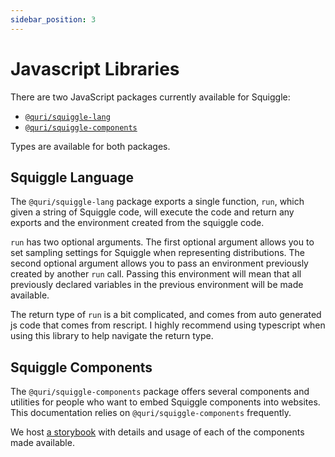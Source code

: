 ```yaml
---
sidebar_position: 3
---
```


# Javascript Libraries

There are two JavaScript packages currently available for Squiggle:
 - [`@quri/squiggle-lang`](https://www.npmjs.com/package/@quri/squiggle-lang)
 - [`@quri/squiggle-components`](https://www.npmjs.com/package/@quri/squiggle-components)

Types are available for both packages.

## Squiggle Language

The `@quri/squiggle-lang` package exports a single function, `run`, which given
a string of Squiggle code, will execute the code and return any exports and the
environment created from the squiggle code.

`run` has two optional arguments. The first optional argument allows you to set
sampling settings for Squiggle when representing distributions. The second optional
argument allows you to pass an environment previously created by another `run`
call. Passing this environment will mean that all previously declared variables
in the previous environment will be made available.

The return type of `run` is a bit complicated, and comes from auto generated js
code that comes from rescript. I highly recommend using typescript when using
this library to help navigate the return type.

## Squiggle Components

The `@quri/squiggle-components` package offers several components and utilities
for people who want to embed Squiggle components into websites. This documentation
relies on `@quri/squiggle-components` frequently. 

We host [a storybook](https://components.squiggle-language.com/) with details
and usage of each of the components made available.
